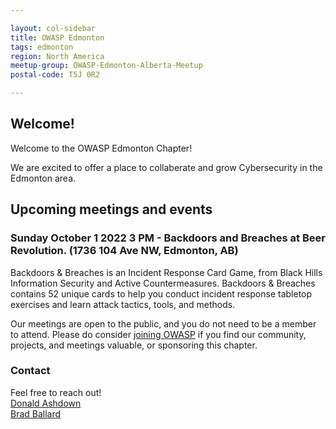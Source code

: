 ```yaml
---

layout: col-sidebar
title: OWASP Edmonton
tags: edmonton
region: North America
meetup-group: OWASP-Edmonton-Alberta-Meetup
postal-code: T5J 0R2

---
```



Welcome!
-----------------

Welcome to the OWASP Edmonton Chapter!

We are excited to offer a place to collaberate and grow Cybersecurity in the Edmonton area.
<!-- event template --- copy and paste 
#### **Sunday October 1 2022 3 PM - Backdoors and Breaches** at Beer Revolution. (1736 104 Ave NW, Edmonton, AB)
 
Backdoors & Breaches is an Incident Response Card Game, from Black Hills Information Security and Active Countermeasures. Backdoors & Breaches contains 52 unique cards to help you conduct incident response tabletop exercises and learn attack tactics, tools, and methods.
 -->
 
## Upcoming meetings and events
 ### **Sunday October 1 2022 3 PM - Backdoors and Breaches** at Beer Revolution. (1736 104 Ave NW, Edmonton, AB)
 
Backdoors & Breaches is an Incident Response Card Game, from Black Hills Information Security and Active Countermeasures. Backdoors & Breaches contains 52 unique cards to help you conduct incident response tabletop exercises and learn attack tactics, tools, and methods.
 
 <!--**TBD - Guest speaker** some place sometime -->
 <!-- Chapter supporters template
# Chapter Supporters

The following are the list of organizations who have generously supported our chapter with meeting space:

<table cellpadding="15" cellspacing="0">
<tr>
<td>
<a href="https://www.wilmu.edu/" target="_blank" rel="noopener noreferrer"><img src="assets/images/WilmU-logo.png" alt="Wilmington University logo" height="90"/></a>
</td>
<td>
<a href="https://www.dtcc.edu/" target="_blank" rel="noopener noreferrer"><img src="assets/images/dtcc-logo.png" alt="Delaware Technical Community College logo" height="90"/></a>
</td>
<td>
<a href="https://www.udel.edu/" target="_blank" rel="noopener noreferrer"><img src="assets/images/UD-logo.jpg" alt="University of Delaware logo"/></a>
</td>
</tr>
</table> 
-->
Our meetings are open to the public, and you do not need to be a member to attend. Please do consider [joining OWASP](https://owasp.org/membership/) if you find our community, projects, and meetings valuable, or sponsoring this chapter.

### Contact

Feel free to reach out! 
<br>[Donald Ashdown](mailto:donald.ashdown@owasp.org)
<br>[Brad Ballard](mailto:brad.ballard@owasp.org)


